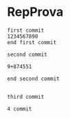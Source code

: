 # RepProva


	first commit
	1234567890
	end first commit
	
	second commit
	
	9+874551
	
	end second commit


	third commit
	
	4 commit	